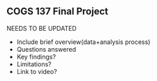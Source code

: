 ## COGS 137 Final Project

NEEDS TO BE UPDATED
- Include brief overview(data+analysis process)
- Questions answered
- Key findings?
- Limitations?
- Link to video?
